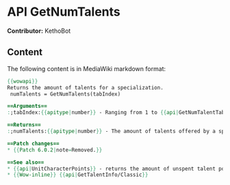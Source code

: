 # API GetNumTalents

**Contributor:** KethoBot

## Content

The following content is in MediaWiki markdown format:

```mediawiki
{{wowapi}}
Returns the amount of talents for a specialization.
 numTalents = GetNumTalents(tabIndex)

==Arguments==
:;tabIndex:{{apitype|number}} - Ranging from 1 to {{api|GetNumTalentTabs}}()

==Returns==
:;numTalents:{{apitype|number}} - The amount of talents offered by a specialization.

==Patch changes==
* {{Patch 6.0.2|note=Removed.}}

==See also==
* {{api|UnitCharacterPoints}} - returns the amount of unspent talent points
* {{Wow-inline}} {{api|GetTalentInfo/Classic}}
```